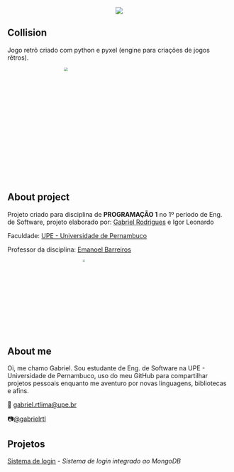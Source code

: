 <p align="center">
  <img src="https://user-images.githubusercontent.com/70954101/102726655-48c69680-42ff-11eb-9fce-d6e7430f732b.gif" />


## Collision

Jogo retrô criado com python e pyxel (engine para criações de jogos rêtros).


<p align="center">
<img width="500" height="500" src="https://user-images.githubusercontent.com/70954101/102726706-ba064980-42ff-11eb-91da-505252230ed5.gif" style="zoom:50%;" />



## About project

Projeto criado para disciplina de **PROGRAMAÇÃO 1** no 1º período de Eng. de Software, projeto elaborado por: [Gabriel Rodrigues](https://github.com/gabrielrtlima) e Igor Leonardo

Faculdade: [UPE - Universidade de Pernambuco](http://www.upe.br/)

Professor da disciplina: [Emanoel Barreiros](https://github.com/emanoelbarreiros)


<p align="center">
<img width="500" height="500" src="https://user-images.githubusercontent.com/70954101/102726940-4b29f000-4301-11eb-8ce7-3e3d84d53e1e.gif" style="zoom:33%;" />





## About me

Oi, me chamo Gabriel. Sou estudante de Eng. de Software na UPE - Universidade de Pernambuco, uso do meu GitHub para compartilhar projetos pessoais enquanto me aventuro por novas linguagens, bibliotecas e afins.

:email: gabriel.rtlima@upe.br

:camera:[@gabrielrtl](http://instagram.com/gabrielrtl)



## Projetos

[Sistema de login](https://github.com/gabrielrtlima/login-py-mongodb) - *Sistema de login integrado ao MongoDB*


